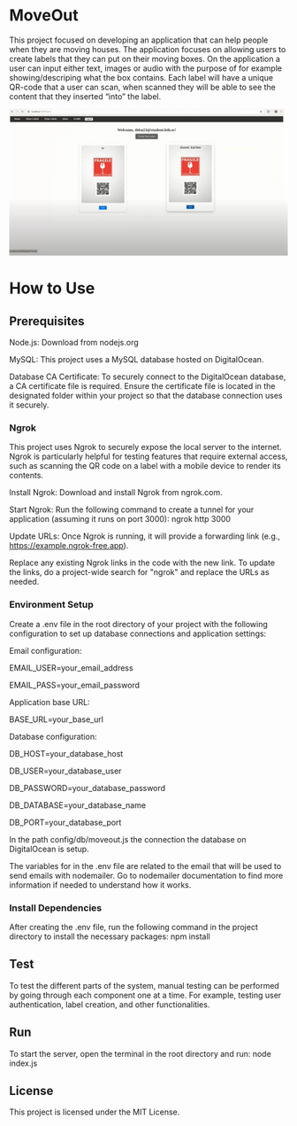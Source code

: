 # MoveOut

This project focused on developing an application that can help people when they are moving houses. The application focuses on allowing users to create labels that they can put on their moving boxes. On the application a user can input either text, images or audio with the purpose of for example showing/descriping what the box contains. Each label will have a unique QR-code that a user can scan, when scanned they will be able to see the content that they inserted “into” the label.


![Application Image](./public/background-images/applicationImage.png)



# How to Use

## Prerequisites

Node.js: Download from nodejs.org

MySQL: This project uses a MySQL database hosted on DigitalOcean.

Database CA Certificate:
To securely connect to the DigitalOcean database, a CA certificate file is required. Ensure the certificate file is located in the designated folder within your project so that the database connection uses it securely.

### Ngrok

This project uses Ngrok to securely expose the local server to the internet. Ngrok is particularly helpful for testing features that require external access, such as scanning the QR code on a label with a mobile device to render its contents.

Install Ngrok: Download and install Ngrok from ngrok.com.

Start Ngrok: Run the following command to create a tunnel for your application (assuming it runs on port 3000): ngrok http 3000

Update URLs: Once Ngrok is running, it will provide a forwarding link (e.g., https://example.ngrok-free.app).

Replace any existing Ngrok links in the code with the new link. To update the links, do a project-wide search for "ngrok" and replace the URLs as needed.

### Environment Setup

Create a .env file in the root directory of your project with the following configuration to set up database connections and application settings:

Email configuration:

EMAIL_USER=your_email_address

EMAIL_PASS=your_email_password

Application base URL:

BASE_URL=your_base_url

Database configuration:

DB_HOST=your_database_host

DB_USER=your_database_user

DB_PASSWORD=your_database_password

DB_DATABASE=your_database_name

DB_PORT=your_database_port

In the path config/db/moveout.js the connection the database on DigitalOcean is setup.

The variables for in the .env file are related to the email that will be used to send emails with nodemailer. Go to nodemailer documentation to find more information if needed to understand how it works.

### Install Dependencies

After creating the .env file, run the following command in the project directory to install the necessary packages: npm install

## Test

To test the different parts of the system, manual testing can be performed by going through each component one at a time. For example, testing user authentication, label creation, and other functionalities.

## Run

To start the server, open the terminal in the root directory and run: node index.js

## License

This project is licensed under the MIT License.

